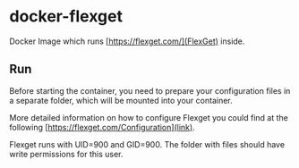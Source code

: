 # docker-flexget

Docker Image which runs [https://flexget.com/](FlexGet) inside.

## Run

Before starting the container, you need to prepare your configuration files in a separate folder, which will be mounted into your container.

More detailed information on how to configure Flexget you could find at the following [https://flexget.com/Configuration](link).

Flexget runs with UID=900 and GID=900. The folder with files should have write permissions for this user.
